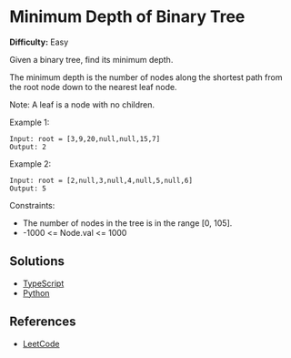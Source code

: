# Minimum Depth of Binary Tree #

**Difficulty:** Easy

Given a binary tree, find its minimum depth.

The minimum depth is the number of nodes along the shortest path from the root node down to the nearest leaf node.

Note: A leaf is a node with no children.


Example 1:
 
```
Input: root = [3,9,20,null,null,15,7]
Output: 2
```

Example 2:

```
Input: root = [2,null,3,null,4,null,5,null,6]
Output: 5
```

Constraints:

- The number of nodes in the tree is in the range [0, 105].
- -1000 <= Node.val <= 1000


## Solutions ##

- [TypeScript](../../data_structures/trees/binary_tree/typescript/binaryTreeMinDepth.ts)
- [Python](../../data_structures/trees/binary_tree/python/binary_tree_min_depth.py)

## References ##

- [LeetCode](https://leetcode.com/problems/minimum-depth-of-binary-tree/)
